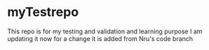 # myTestrepo
This repo is for my testing and validation and learning purpose
I am updating it now for a change
it is added from Nru's code branch

